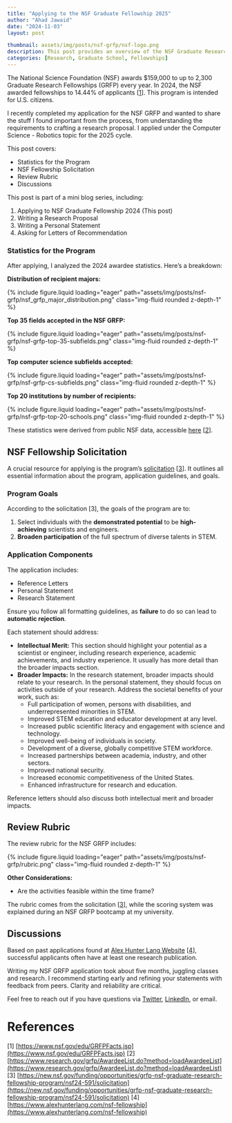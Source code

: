 ```yaml
---
title: "Applying to the NSF Graduate Fellowship 2025"
author: "Ahad Jawaid"
date: "2024-11-03"
layout: post

thumbnail: assets/img/posts/nsf-grfp/nsf-logo.png
description: This post provides an overview of the NSF Graduate Research Fellowship Program (GRFP) and shares key takeaways from my recent experience applying.
categories: [Research, Graduate School, Fellowships]
---
```


The National Science Foundation (NSF) awards $159,000 to up to 2,300 Graduate Research Fellowships (GRFP) every year. In 2024, the NSF awarded fellowships to 14.44% of applicants [[1](#references)]. This program is intended for U.S. citizens.

I recently completed my application for the NSF GRFP and wanted to share the stuff I found important from the process, from understanding the requirements to crafting a research proposal. I applied under the Computer Science - Robotics topic for the 2025 cycle.

This post covers:

- Statistics for the Program
- NSF Fellowship Solicitation
- Review Rubric
- Discussions

This post is part of a mini blog series, including:

1. Applying to NSF Graduate Fellowship 2024 (This post)
2. Writing a Research Proposal
3. Writing a Personal Statement
4. Asking for Letters of Recommendation

### Statistics for the Program

After applying, I analyzed the 2024 awardee statistics. Here’s a breakdown:

**Distribution of recipient majors:**

{% include figure.liquid loading="eager" path="assets/img/posts/nsf-grfp/nsf_grfp_major_distribution.png" class="img-fluid rounded z-depth-1" %}

**Top 35 fields accepted in the NSF GRFP:**

{% include figure.liquid loading="eager" path="assets/img/posts/nsf-grfp/nsf-grfp-top-35-subfields.png" class="img-fluid rounded z-depth-1" %}

**Top computer science subfields accepted:**

{% include figure.liquid loading="eager" path="assets/img/posts/nsf-grfp/nsf-grfp-cs-subfields.png" class="img-fluid rounded z-depth-1" %}

**Top 20 institutions by number of recipients:**

{% include figure.liquid loading="eager" path="assets/img/posts/nsf-grfp/nsf-grfp-top-20-schools.png" class="img-fluid rounded z-depth-1" %}

These statistics were derived from public NSF data, accessible [here](https://www.research.gov/grfp/AwardeeList.do?method=loadAwardeeList) [[2](#references)].

## NSF Fellowship Solicitation

A crucial resource for applying is the program’s [solicitation](https://new.nsf.gov/funding/opportunities/grfp-nsf-graduate-research-fellowship-program/nsf24-591/solicitation) [[3](#references)]. It outlines all essential information about the program, application guidelines, and goals.

### Program Goals

According to the solicitation [3], the goals of the program are to:

1. Select individuals with the **demonstrated potential** to be **high-achieving** scientists and engineers.
2. **Broaden participation** of the full spectrum of diverse talents in STEM.

### Application Components

The application includes:

- Reference Letters
- Personal Statement
- Research Statement

Ensure you follow all formatting guidelines, as **failure** to do so can lead to **automatic rejection**.

Each statement should address:

- **Intellectual Merit:** This section should highlight your potential as a scientist or engineer, including research experience, academic achievements, and industry experience. It usually has more detail than the broader impacts section.
- **Broader Impacts:** In the research statement, broader impacts should relate to your research. In the personal statement, they should focus on activities outside of your research. Address the societal benefits of your work, such as:
  - Full participation of women, persons with disabilities, and underrepresented minorities in STEM.
  - Improved STEM education and educator development at any level.
  - Increased public scientific literacy and engagement with science and technology.
  - Improved well-being of individuals in society.
  - Development of a diverse, globally competitive STEM workforce.
  - Increased partnerships between academia, industry, and other sectors.
  - Improved national security.
  - Increased economic competitiveness of the United States.
  - Enhanced infrastructure for research and education.

Reference letters should also discuss both intellectual merit and broader impacts.

## Review Rubric

The review rubric for the NSF GRFP includes:

{% include figure.liquid loading="eager" path="assets/img/posts/nsf-grfp/rubric.png" class="img-fluid rounded z-depth-1" %}

**Other Considerations:**

- Are the activities feasible within the time frame?

The rubric comes from the solicitation [[3](#references)], while the scoring system was explained during an NSF GRFP bootcamp at my university.

## Discussions

Based on past applications found at [Alex Hunter Lang Website](https://www.alexhunterlang.com/nsf-fellowship) [[4](#references)], successful applicants often have at least one research publication.

Writing my NSF GRFP application took about five months, juggling classes and research. I recommend starting early and refining your statements with feedback from peers. Clarity and reliability are critical.

Feel free to reach out if you have questions via [Twitter](https://twitter.com/ahadjawaid), [LinkedIn](https://www.linkedin.com/in/ahadjawaid/), or email.

# References

[1] [https://www.nsf.gov/edu/GRFPFacts.jsp](https://www.nsf.gov/edu/GRFPFacts.jsp)
[2] [https://www.research.gov/grfp/AwardeeList.do?method=loadAwardeeList](https://www.research.gov/grfp/AwardeeList.do?method=loadAwardeeList)
[3] [https://new.nsf.gov/funding/opportunities/grfp-nsf-graduate-research-fellowship-program/nsf24-591/solicitation](https://new.nsf.gov/funding/opportunities/grfp-nsf-graduate-research-fellowship-program/nsf24-591/solicitation)
[4] [https://www.alexhunterlang.com/nsf-fellowship](https://www.alexhunterlang.com/nsf-fellowship)
